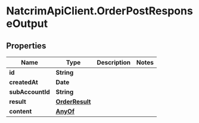 # NatcrimApiClient.OrderPostResponseOutput

## Properties

Name | Type | Description | Notes
------------ | ------------- | ------------- | -------------
**id** | **String** |  | 
**createdAt** | **Date** |  | 
**subAccountId** | **String** |  | 
**result** | [**OrderResult**](OrderResult.md) |  | 
**content** | [**AnyOf**](AnyOf.md) |  | 


